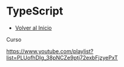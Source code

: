 # TypeScript
- [Volver al Inicio](../README.md)
<aside>
  Curso
  
https://www.youtube.com/playlist?list=PLUofhDIg_38pNCZe9ptj72exbFjzyePxT

</aside>